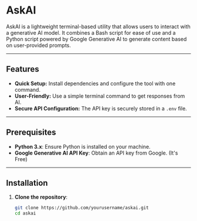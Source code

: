 # AskAI

AskAI is a lightweight terminal-based utility that allows users to interact with a generative AI model. It combines a Bash script for ease of use and a Python script powered by Google Generative AI to generate content based on user-provided prompts.

---

## Features
- **Quick Setup:** Install dependencies and configure the tool with one command.
- **User-Friendly:** Use a simple terminal command to get responses from AI.
- **Secure API Configuration:** The API key is securely stored in a `.env` file.

---

## Prerequisites
- **Python 3.x**: Ensure Python is installed on your machine.
- **Google Generative AI API Key**: Obtain an API key from Google. (It's Free)

---

## Installation

1. **Clone the repository**:
   ```bash
   git clone https://github.com/yourusername/askai.git
   cd askai
